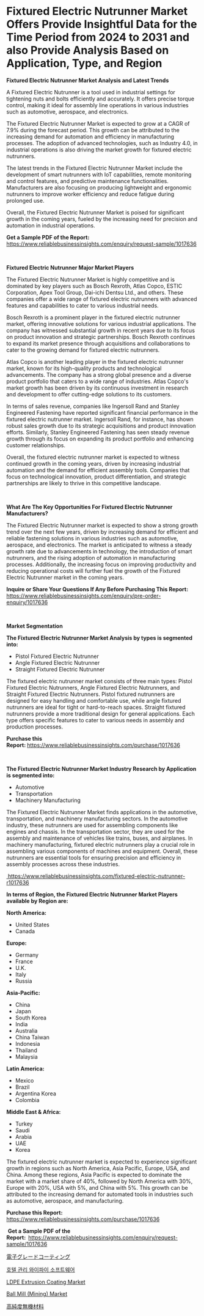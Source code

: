 <p><h1>Fixtured Electric Nutrunner Market Offers Provide Insightful Data for the Time Period from 2024 to 2031 and also Provide Analysis Based on Application, Type, and Region</h1></p><p><strong>Fixtured Electric Nutrunner Market Analysis and Latest Trends</strong></p>
<p><p>A Fixtured Electric Nutrunner is a tool used in industrial settings for tightening nuts and bolts efficiently and accurately. It offers precise torque control, making it ideal for assembly line operations in various industries such as automotive, aerospace, and electronics.</p><p>The Fixtured Electric Nutrunner Market is expected to grow at a CAGR of 7.9% during the forecast period. This growth can be attributed to the increasing demand for automation and efficiency in manufacturing processes. The adoption of advanced technologies, such as Industry 4.0, in industrial operations is also driving the market growth for fixtured electric nutrunners.</p><p>The latest trends in the Fixtured Electric Nutrunner Market include the development of smart nutrunners with IoT capabilities, remote monitoring and control features, and predictive maintenance functionalities. Manufacturers are also focusing on producing lightweight and ergonomic nutrunners to improve worker efficiency and reduce fatigue during prolonged use.</p><p>Overall, the Fixtured Electric Nutrunner Market is poised for significant growth in the coming years, fueled by the increasing need for precision and automation in industrial operations.</p></p>
<p><strong>Get a Sample PDF of the Report:&nbsp;</strong> <a href="https://www.reliablebusinessinsights.com/enquiry/request-sample/1017636">https://www.reliablebusinessinsights.com/enquiry/request-sample/1017636</a></p>
<p>&nbsp;</p>
<p><strong>Fixtured Electric Nutrunner Major Market Players</strong></p>
<p><p>The Fixtured Electric Nutrunner Market is highly competitive and is dominated by key players such as Bosch Rexroth, Atlas Copco, ESTIC Corporation, Apex Tool Group, Dai-ichi Dentsu Ltd., and others. These companies offer a wide range of fixtured electric nutrunners with advanced features and capabilities to cater to various industrial needs.</p><p>Bosch Rexroth is a prominent player in the fixtured electric nutrunner market, offering innovative solutions for various industrial applications. The company has witnessed substantial growth in recent years due to its focus on product innovation and strategic partnerships. Bosch Rexroth continues to expand its market presence through acquisitions and collaborations to cater to the growing demand for fixtured electric nutrunners.</p><p>Atlas Copco is another leading player in the fixtured electric nutrunner market, known for its high-quality products and technological advancements. The company has a strong global presence and a diverse product portfolio that caters to a wide range of industries. Atlas Copco's market growth has been driven by its continuous investment in research and development to offer cutting-edge solutions to its customers.</p><p>In terms of sales revenue, companies like Ingersoll Rand and Stanley Engineered Fastening have reported significant financial performance in the fixtured electric nutrunner market. Ingersoll Rand, for instance, has shown robust sales growth due to its strategic acquisitions and product innovation efforts. Similarly, Stanley Engineered Fastening has seen steady revenue growth through its focus on expanding its product portfolio and enhancing customer relationships.</p><p>Overall, the fixtured electric nutrunner market is expected to witness continued growth in the coming years, driven by increasing industrial automation and the demand for efficient assembly tools. Companies that focus on technological innovation, product differentiation, and strategic partnerships are likely to thrive in this competitive landscape.</p></p>
<p>&nbsp;</p>
<p><strong>What Are The Key Opportunities For Fixtured Electric Nutrunner Manufacturers?</strong></p>
<p><p>The Fixtured Electric Nutrunner market is expected to show a strong growth trend over the next few years, driven by increasing demand for efficient and reliable fastening solutions in various industries such as automotive, aerospace, and electronics. The market is anticipated to witness a steady growth rate due to advancements in technology, the introduction of smart nutrunners, and the rising adoption of automation in manufacturing processes. Additionally, the increasing focus on improving productivity and reducing operational costs will further fuel the growth of the Fixtured Electric Nutrunner market in the coming years.</p></p>
<p><strong>Inquire or Share Your Questions If Any Before Purchasing This Report:</strong> <a href="https://www.reliablebusinessinsights.com/enquiry/pre-order-enquiry/1017636">https://www.reliablebusinessinsights.com/enquiry/pre-order-enquiry/1017636</a></p>
<p>&nbsp;</p>
<p><strong>Market Segmentation</strong></p>
<p><strong>The Fixtured Electric Nutrunner Market Analysis by types is segmented into:</strong></p>
<p><ul><li>Pistol Fixtured Electric Nutrunner</li><li>Angle Fixtured Electric Nutrunner</li><li>Straight Fixtured Electric Nutrunner</li></ul></p>
<p><p>The fixtured electric nutrunner market consists of three main types: Pistol Fixtured Electric Nutrunners, Angle Fixtured Electric Nutrunners, and Straight Fixtured Electric Nutrunners. Pistol fixtured nutrunners are designed for easy handling and comfortable use, while angle fixtured nutrunners are ideal for tight or hard-to-reach spaces. Straight fixtured nutrunners provide a more traditional design for general applications. Each type offers specific features to cater to various needs in assembly and production processes.</p></p>
<p><strong>Purchase this Report:&nbsp;</strong><a href="https://www.reliablebusinessinsights.com/purchase/1017636">https://www.reliablebusinessinsights.com/purchase/1017636</a></p>
<p>&nbsp;</p>
<p><strong>The Fixtured Electric Nutrunner Market Industry Research by Application is segmented into:</strong></p>
<p><ul><li>Automotive</li><li>Transportation</li><li>Machinery Manufacturing</li></ul></p>
<p><p>The Fixtured Electric Nutrunner Market finds applications in the automotive, transportation, and machinery manufacturing sectors. In the automotive industry, these nutrunners are used for assembling components like engines and chassis. In the transportation sector, they are used for the assembly and maintenance of vehicles like trains, buses, and airplanes. In machinery manufacturing, fixtured electric nutrunners play a crucial role in assembling various components of machines and equipment. Overall, these nutrunners are essential tools for ensuring precision and efficiency in assembly processes across these industries.</p></p>
<p><a href="https://www.reliablebusinessinsights.com/fixtured-electric-nutrunner-r1017636">&nbsp;https://www.reliablebusinessinsights.com/fixtured-electric-nutrunner-r1017636</a></p>
<p><strong>In terms of Region, the Fixtured Electric Nutrunner Market Players available by Region are:</strong></p>
<p>
    <p> <strong> North America: </strong>
        <ul>
            <li>United States</li>
            <li>Canada</li>
        </ul>
        </p> 
    <p> <strong> Europe: </strong>
        <ul>
            <li>Germany</li>
            <li>France</li>
            <li>U.K.</li>
            <li>Italy</li>
            <li>Russia</li>
        </ul>
        </p> 
    <p> <strong> Asia-Pacific: </strong>
        <ul>
            <li>China</li>
            <li>Japan</li>
            <li>South Korea</li>
            <li>India</li>
            <li>Australia</li>
            <li>China Taiwan</li>
            <li>Indonesia</li>
            <li>Thailand</li>
            <li>Malaysia</li>
        </ul>
        </p> 
    <p> <strong> Latin America: </strong>
        <ul>
            <li>Mexico</li>
            <li>Brazil</li>
            <li>Argentina Korea</li>
            <li>Colombia</li>
        </ul>
        </p> 
    <p> <strong> Middle East & Africa: </strong>
        <ul>
            <li>Turkey</li>
            <li>Saudi</li>
            <li>Arabia</li>
            <li>UAE</li>
            <li>Korea</li>
        </ul>
    </p>
    </p>
<p><p>The fixtured electric nutrunner market is expected to experience significant growth in regions such as North America, Asia Pacific, Europe, USA, and China. Among these regions, Asia Pacific is expected to dominate the market with a market share of 40%, followed by North America with 30%, Europe with 20%, USA with 5%, and China with 5%. This growth can be attributed to the increasing demand for automated tools in industries such as automotive, aerospace, and manufacturing.</p></p>
<p><strong>Purchase this Report: </strong><a href="https://www.reliablebusinessinsights.com/purchase/1017636">https://www.reliablebusinessinsights.com/purchase/1017636</a></p>
<p>&nbsp;<strong>Get a Sample PDF of the Report:&nbsp;&nbsp;</strong><a href="https://www.reliablebusinessinsights.com/enquiry/request-sample/1017636">https://www.reliablebusinessinsights.com/enquiry/request-sample/1017636</a></p>
<p><strong></strong></p>
<p><p><a href="https://github.com/LizaHeller2023/Market-Research-Report-List-1/blob/main/822826887450.md">電子グレードコーティング</a></p><p><a href="https://github.com/ROBERTS65DAVID/Market-Research-Report-List-1/blob/main/697435780451.md">호텔 관리 와이파이 소프트웨어</a></p><p><a href="https://github.com/brenzgnarento/Market-Research-Report-List-2/blob/main/ldpe-extrusion-coating-market.md">LDPE Extrusion Coating Market</a></p><p><a href="https://github.com/MyrtisWest1/Market-Research-Report-List-1/blob/main/ball-mill-mining-market.md">Ball Mill (Mining) Market</a></p><p><a href="https://github.com/deonnorth8/Market-Research-Report-List-1/blob/main/492046087449.md">高純度無機材料</a></p></p>